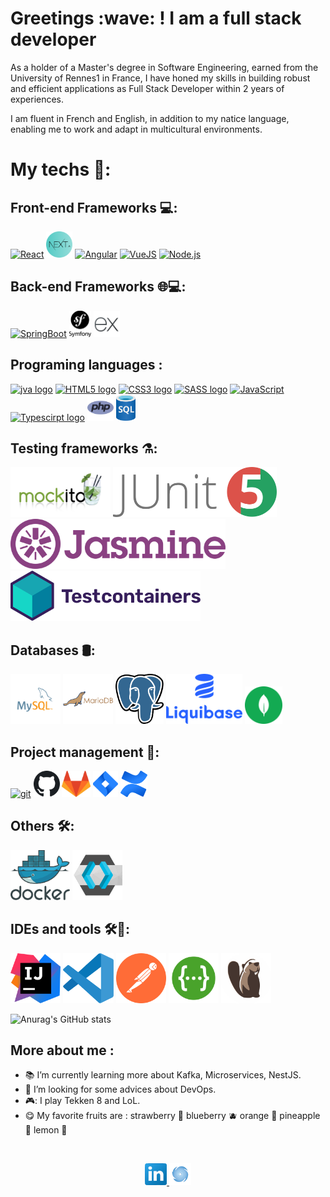 <h1>Greetings :wave: ! I am a full stack developer</h1>
<p>As a holder of a Master's degree in Software Engineering, earned from the University of Rennes1 in France,
I have honed my skills in building robust and efficient applications as Full Stack Developer within 2 years of experiences.</p>
<p>I am fluent in French and English, in addition to my natice language, enabling me to work and adapt in multicultural environments.</p>

<h1>My techs 🧰: </h1>

<h2>Front-end Frameworks 💻: </h2>

<p>
    <a href="https://reactjs.org/" title="React" target="_blank"> <img alt="React" height ="42px" src="https://raw.githubusercontent.com/rahul-jha98/github_readme_icons/main/language_and_tools/square/react/react.svg"></a>
    <a href="https://nextjs.org/" title="NextJs" target="_blank"> <img alt="NextJs" height ="42px"  src="./assets/next.png"></a>
    <a href="https://angular.io/" title="Angular" target="_blank"> <img alt="Angular" height ="42px" src="https://raw.githubusercontent.com/rahul-jha98/github_readme_icons/main/language_and_tools/square/angular/angular.svg"></a>
    <a href="https://vuejs.org/" title="VueJS" target="_blank"> <img alt="VueJS" height ="42px" src="https://raw.githubusercontent.com/rahul-jha98/github_readme_icons/main/language_and_tools/square/vue/vue.svg"></a>
    <a href="https://nodejs.org" title="NodeJs" target="_blank"><img alt="Node.js" height ="42px" src="https://raw.githubusercontent.com/rahul-jha98/github_readme_icons/main/language_and_tools/square/node/node.svg"></a>
</p>

<h2>Back-end Frameworks 🌐💻: </h2>
 <p>
    <a href="https://spring.io/projects/spring-boot/" title="SpringBoot" target="_blank"> <img alt="SpringBoot" height ="42px"  src="https://raw.githubusercontent.com/rahul-jha98/github_readme_icons/main/language_and_tools/square/spring/spring.svg"></a>
    <a href="https://symfony.com/" title="Symfony" target="_blank"> <img alt="Symfony" height ="42px"  src="./assets/symfony.png"></a>
    <a href="https://expressjs.com/" title="ExpressJs" target="_blank"> <img alt="ExpressJs" height ="42px"  src="./assets/expressJS.png"></a>
 </p>

<h2>Programing languages </>: </h2>
<p>
    <a href="https://www.w3schools.com/java/default.asp" title="java" target="_blank"> <img alt="jva logo" height ="42px"  src="https://raw.githubusercontent.com/rahul-jha98/github_readme_icons/main/language_and_tools/square/java/java.svg"></a>
    <a href="https://developer.mozilla.org/en-US/docs/Web/HTML" title="HTML5" target="_blank"> <img alt="HTML5 logo" height ="42px"  src="https://raw.githubusercontent.com/rahul-jha98/github_readme_icons/main/language_and_tools/square/html/html.svg"></a>
    <a href="https://developer.mozilla.org/en-US/docs/Web/CSS" title="CSS3" target="_blank"> <img alt="CSS3 logo" height ="42px"  src="https://raw.githubusercontent.com/rahul-jha98/github_readme_icons/main/language_and_tools/square/css/css.svg"></a>
    <a href="https://sass-lang.com/" title="SASS" target="_blank"> <img alt="SASS logo" height ="42px"  src="https://raw.githubusercontent.com/rahul-jha98/github_readme_icons/main/language_and_tools/square/sass/sass.svg"></a>
    <a href="https://developer.mozilla.org/en-US/docs/Web/JavaScript" title="javascript logo" target="_blank"> <img alt="JavaScript" height ="42px"  src="https://raw.githubusercontent.com/rahul-jha98/github_readme_icons/main/language_and_tools/square/javascript/javascript.svg"></a>
    <a href="https://www.typescriptlang.org/" title="Typescirpt" target="_blank"><img alt="Typescirpt logo" height ="42px" src="https://raw.githubusercontent.com/rahul-jha98/github_readme_icons/main/language_and_tools/square/typescript/typescript.svg"></a>
    <a href="https://www.w3schools.com/php/default.asp" title="PHP" target="_blank"> <img alt="php logo" height ="42px"  src="./assets/php.svg"></a>
    <a href="https://www.w3schools.com/sql/" title="SQL" target="_blank"> <img alt="sql logo" height ="42px"  src="./assets/sql.png"></a>
</p>

<h2>Testing frameworks ⚗️: </h2>
<p>
  <a href="https://www.baeldung.com/mockito-series" target="_blank"> <img alt="mockito logo" height ="80px"  src="./assets/mockito.png"></a>
  <a href="https://junit.org/junit5/docs/current/user-guide/" target="_blank"> <img alt="junit5 logo" height ="80px"  src="./assets/junit.png"></a>
  <a href="https://jasmine.github.io/" target="_blank"> <img alt="jasmine logo" height ="80px"  src="./assets/jasmine.png"></a>
  <a href="https://java.testcontainers.org/" target="_blank"> <img alt="testcontainers logo" height ="80px"  src="./assets/testcontainers.svg"></a>
</p>

<h2>Databases 🛢️: </h2>
<p>
  <a href="https://https://dev.mysql.com/doc/" target="_blank"> <img alt="mysql logo" height ="80px"  src="./assets/mysql.svg"></a>
  <a href="https://mariadb.com/kb/en/documentation/" target="_blank"> <img alt="mariadb logo" height ="80px"  src="./assets/mariadb.svg"></a>
  <a href="https://www.postgresql.org/docs/" target="_blank"> <img alt="postgresql logo" height ="80px"  src="./assets/postgresql.png"></a>
  <a href="https://docs.liquibase.com/home.html" target="_blank"> <img alt="liquibase logo" height ="80px"  src="./assets/liquibase.png"></a>
  <a href="https://www.mongodb.com/" target="_blank"> <img alt="mongodb logo" height ="60px"  src="./assets/mongodb.svg"></a>
</p>

<h2>Project management 🎯: </h2>
<p>
  <a href="https://git-scm.com/" title="git" target="_blank"> <img src="https://raw.githubusercontent.com/rahul-jha98/github_readme_icons/main/language_and_tools/square/git-scm/git-scm.svg"  alt="git" height='42px'/></a>
  <a href="https://docs.github.com/en" title="GitHub" target="_blank"> <img src="./assets/github.svg"  alt="github logo" height='42px'/></a>
  <a href="https://docs.gitlab.com/" title="GitLab" target="_blank"> <img src="./assets/gitlab.svg"  alt="gitlab logo" height='42px'/></a>
  <a href="https://www.atlassian.com/software/jira?&aceid=&adposition=&adgroup=93058439420&campaign=9124878462&creative=542638212407&device=c&keyword=jira&matchtype=e&network=g&placement=&ds_kids=p51242141084&ds_e=GOOGLE&ds_eid=700000001558501&ds_e1=GOOGLE&gclid=Cj0KCQjwpeaYBhDXARIsAEzItbHSdU-va5N-ltgaB6SfnRzjZwzvYNRLPLF02NVNJESkDdGvk-CfaqsaAjkLEALw_wcB&gclsrc=aw.ds" title="Jira" target="_blank"> <img src="./assets/jira.svg" alt="Jira logo" height='42px'/></a>
  <a href="https://www.atlassian.com/software/confluence?gclsrc=aw.ds&&campaign=19280571487&adgroup=144874497735&targetid=kwd-311915468619&matchtype=e&network=g&device=c&device_model=&creative=665270863677&keyword=confluence%20documentation&placement=&target=&ds_eid=700000001542923&ds_e1=GOOGLE&gad_source=1&gclid=EAIaIQobChMIkJ6wqcKaigMVMvF5BB2vsBAhEAAYASAAEgI5y_D_BwE" title="GitLab" target="_blank"> <img src="./assets/confluence.png"  alt="confluence logo" height='42px'/></a>
</p>

<h2>Others 🛠️️: </h2>
<p>
  <a href="https://docs.docker.com/" target="_blank"> <img alt="docker logo" height ="80px"  src="./assets/docker.svg"></a>
  <a href="https://www.keycloak.org/documentation" target="_blank"> <img alt="keycloak logo" height ="80px"  src="./assets/keycloak.png"></a>
</p>

<h2>IDEs and tools 🛠️🧰️: </h2>
<p>
  <a href="https://www.jetbrains.com/idea/" target="_blank"> <img alt="intellij logo" height ="80px"  src="./assets/intellij.png"></a>
  <a href="https://code.visualstudio.com/" target="_blank"> <img alt="vscode logo" height ="80px"  src="./assets/vscode.png"></a>
  <a href="https://www.postman.com/" target="_blank"> <img alt="postman logo" height ="80px"  src="./assets/postman.svg"></a>
  <a href="https://swagger.io/" target="_blank"> <img alt="swagger logo" height ="80px"  src="./assets/swagger.png"></a>
  <a href="https://dbeaver.io/" target="_blank"> <img alt="dbeaver logo" height ="80px"  src="./assets/dbeaver.png"></a>
</p>

![Anurag's GitHub stats](https://github-readme-stats.vercel.app/api?username=tandrian&show_icons=true&theme=radical)

<h2>More about me : </h2>

- :books: I’m currently learning more about Kafka, Microservices, NestJS.
- 🤔 I’m looking for some advices about DevOps.
- 🎮: I play Tekken 8 and LoL.
- 😋 My favorite fruits are : strawberry :strawberry: blueberry :blueberries: orange :orange: pineapple :pineapple:
  lemon :lemon:

<br/>

<p align="center">
    <a href="https://www.linkedin.com/in/rakotoarisoa-tahiriniaina-andrian-4a01aa211/" title="Discuss on linkedin">
        <img alt="linkedin logo" src="./assets/linkedin.png" width="35px" />
    </a>
    <a href="https://www.linkedin.com/in/rakotoarisoa-tahiriniaina-andrian-4a01aa211/" title="Visit my portfolio">
        <img alt="portfolio logo" src="./assets/portfolio.png" width="35px" />
    </a>
</p>
